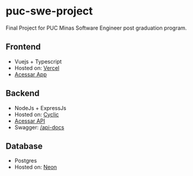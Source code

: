 # puc-swe-project
Final Project for PUC Minas Software Engineer post graduation program.

## Frontend
* Vuejs + Typescript
* Hosted on: [Vercel](https://vercel.com/)
* [Acessar App](https://puc-swe-project-frontend.vercel.app/)

## Backend
* NodeJs + ExpressJs
* Hosted on: [Cyclic](https://www.cyclic.sh/)
* [Acessar API](https://glorious-frog-blazer.cyclic.app/api/)
* Swagger: [/api-docs](https://glorious-frog-blazer.cyclic.app/api-docs)

## Database
* Postgres
* Hosted on: [Neon](https://neon.tech/)

